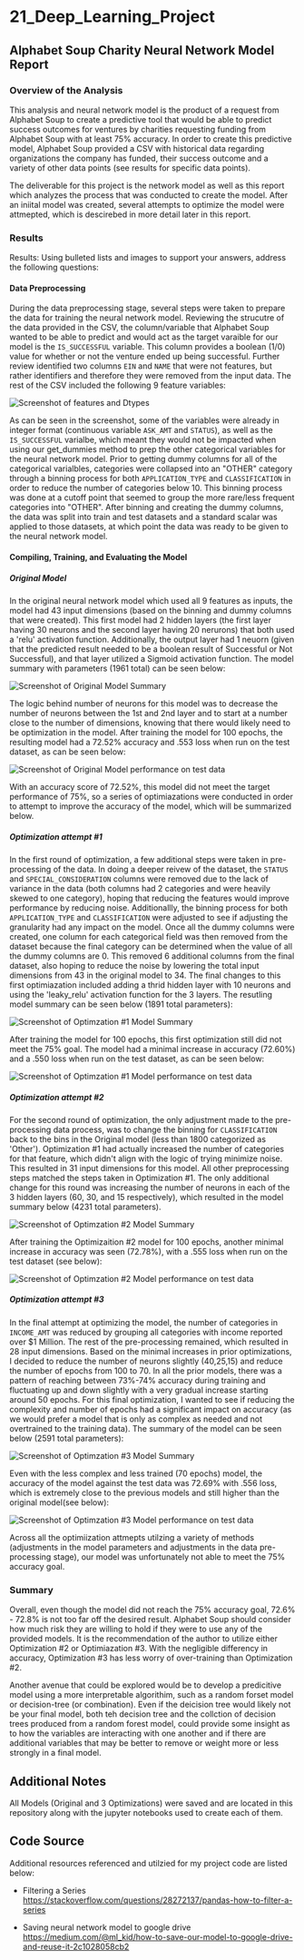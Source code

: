 # 21_Deep_Learning_Project

##  Alphabet Soup Charity Neural Network Model Report

### Overview of the Analysis

This analysis and neural network model is the product of a request from Alphabet Soup to create a predictive tool that would be able to predict success outcomes for ventures by charities requesting funding from Alphabet Soup with at least 75% accuracy. In order to create this predictive model, Alphabet Soup provided a CSV with historical data regarding organizations the company has funded, their success outcome and a variety of other data points (see results for specific data points).  

The deliverable for this project is the network model as well as this report which analyzes the process that was conducted to create the model. After an iniital model was created, several attempts to optimize the model were attmepted, which is descirebed in more detail later in this report. 

### Results 
Results: Using bulleted lists and images to support your answers, address the following questions:

#### Data Preprocessing

During the data preprocessing stage, several steps were taken to prepare the data for training the neural network model. Reviewing the strucutre of the data provided in the CSV, the column/variable that Alphabet Soup wanted to be able to predict and would act as the target varaible for our model is the ```IS_SUCCESSFUL``` variable. This column provides a boolean (1/0) value for whether or not the venture ended up being successful. Further review identified two columns ```EIN``` and ```NAME``` that were not features, but rather identifiers and therefore they were removed from the input data. The rest of the CSV included the following 9 feature variables: 

![Screenshot of features and Dtypes](images/features.png)

As can be seen in the screenshot, some of the variables were already in integer format (continuous variable ```ASK_AMT``` and ```STATUS```), as well as the ```IS_SUCCESSFUL``` varialbe, which meant they would not be impacted when using our get_dummies method to prep the other categorical variables for the neural network model. Prior to getting dummy columns for all of the categorical varialbles, categories were collapsed into an "OTHER" category through a binning process for both ```APPLICATION_TYPE``` and ```CLASSIFICATION``` in order to reduce the number of categories below 10. This binning process was done at a cutoff point that seemed to group the more rare/less frequent categories into "OTHER". After binning and creating the dummy columns, the data was split into train and test datasets and a standard scalar was applied to those datasets, at which point the data was ready to be given to the neural network model. 

#### Compiling, Training, and Evaluating the Model

##### Original Model 

In the original neural network model which used all 9 features as inputs, the model had 43 input dimensions (based on the binning and dummy columns that were created). This first model had 2 hidden layers (the first layer having 30 neurons and the second layer having 20 nerurons) that both used a 'relu' activation function. Additionally, the output layer had 1 neuorn (given that the predicted result needed to be a boolean result of Successful or Not Successful), and that layer utilized a Sigmoid activation function. The model summary with parameters (1961 total) can be seen below: 

![Screenshot of Original Model Summary](images/original_model.png)

The logic behind number of neurons for this model was to decrease the number of neurons between the 1st and 2nd layer and to start at a number close to the number of dimensions, knowing that there would likely need to be optimization in the model. After training the model for 100 epochs, the resulting model had a 72.52% accuracy and .553 loss when run on the test dataset, as can be seen below: 

![Screenshot of Original Model performance on test data](images/original_model_results.png)

With an accuracy score of 72.52%, this model did not meet the target performance of 75%, so a series of optimiazations were conducted in order to attempt to improve the accuracy of the model, which will be summarized below. 

##### Optimization attempt #1 

In the first round of optimization, a few additional steps were taken in pre-processing of the data. In doing a deeper reivew of the dataset, the ```STATUS``` and ```SPECIAL_CONSIDERATION``` columns were removed due to the lack of variance in the data (both columns had 2 categories and were heavily skewed to one category), hoping that reducing the features would improve performance by reducing noise. Additionallly, the binning process for both ```APPLICATION_TYPE``` and ```CLASSIFICATION``` were adjusted to see if adjusting the granularity had any impact on the model. Once all the dummy columns were created, one column for each categorical field was then removed from the dataset because the final category can be determined when the value of all the dummy columns are 0. This removed 6 additional columns from the final dataset, also hoping to reduce the noise by lowering the total input dimensions from 43 in the original model to 34. The final changes to this first optimiazation included adding a thrid hidden layer with 10 neurons and using the 'leaky_relu' activation function for the 3 layers. The resutling model summary can be seen below (1891 total parameters): 

![Screenshot of Optimzation #1 Model Summary](images/opt1.png)

After training the model for 100 epochs, this first optimization still did not meet the 75% goal. The model had a minimal increase in accuracy (72.60%) and a .550 loss when run on the test dataset, as can be seen below: 

![Screenshot of Optimzation #1 Model performance on test data](images/opt1_results.png)

##### Optimization attempt #2

For the second round of optimization, the only adjustment made to the pre-processing data process, was to change the binning for ```CLASSIFICATION``` back to the bins in the Original model (less than 1800 categorized as 'Other'). Optimization #1 had actually increased the number of categories for that feature, which didn't align with the logic of trying minimize noise. This resulted in 31 input dimensions for this model. All other preprocessing steps matched the steps taken in Optimization #1. The only additional change for this round was increasing the number of neurons in each of the 3 hidden layers (60, 30, and 15 respectively), which resulted in the model summary below (4231 total parameters). 

![Screenshot of Optimzation #2 Model Summary](images/opt2.png)

After training the Optimizaition #2 model for 100 epochs, another minimal increase in accuracy was seen (72.78%), with a .555 loss when run on the test dataset (see below):

![Screenshot of Optimzation #2 Model performance on test data](images/opt2_results.png)

##### Optimization attempt #3

In the final attempt at optimizing the model, the number of categories in ```INCOME_AMT``` was reduced by grouping all categories with income reported over $1 Million. The rest of the pre-processing remained, which resulted in 28 input dimensions. Based on the minimal increases in prior optimizations, I decided to reduce the number of neurons slightly (40,25,15) and reduce the number of epochs from 100 to 70. In all the prior models, there was a pattern of reaching between 73%-74% accuracy during training and fluctuating up and down slightly with a very gradual increase starting around 50 epochs. For this final optimization, I wanted to see if reducing the complexity and number of epochs had a significant impact on accuracy (as we would prefer a model that is only as complex as needed and not overtrained to the training data). The summary of the model can be seen below (2591 total parameters):

![Screenshot of Optimzation #3 Model Summary](images/opt3.png)

Even with the less complex and less trained (70 epochs) model, the accuracy of the model against the test data was 72.69% with .556 loss, which is extremely close to the previous models and still higher than the original model(see below):

![Screenshot of Optimzation #3 Model performance on test data](images/opt3_results.png)

Across all the optimiization attmepts utilzing a variety of methods (adjustments in the model parameters and adjustments in the data pre-processing stage), our model was unfortunately not able to meet the 75% accuracy goal. 

### Summary

Overall, even though the model did not reach the 75% accuracy goal, 72.6% - 72.8% is not too far off the desired result. Alphabet Soup should consider how much risk they are willing to hold if they were to use any of the provided models. It is the recommendation of the author to utilize either Optimization #2 or Optimiazation #3. With the negligible differency in accuracy, Optimization #3 has less worry of over-training than Optimization #2. 

Another avenue that could be explored would be to develop a predicitive model using a more interpretable algorithim, such as a random forset model or decision-tree (or combination). Even if the deicision tree would likely not be your final model, both teh decision tree and the collction of decision trees produced from a random forest model, could provide some insight as to how the variables are interacting with one another and if there are additional variables that may be better to remove or weight more or less strongly in a final model. 

## Additional Notes
All Models (Original and 3 Optimizations) were saved and are located in this repository along with the jupyter notebooks used to create each of them. 

## Code Source

Additional resources referenced and utilzied for my project code are listed below: 

* Filtering a Series</br>
https://stackoverflow.com/questions/28272137/pandas-how-to-filter-a-series

* Saving neural network model to google drive </br>
https://medium.com/@ml_kid/how-to-save-our-model-to-google-drive-and-reuse-it-2c1028058cb2
